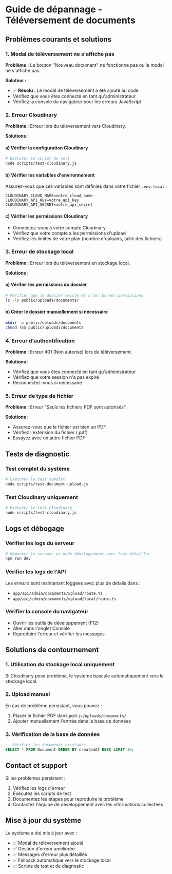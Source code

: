 # Guide de dépannage - Téléversement de documents

## Problèmes courants et solutions

### 1. Modal de téléversement ne s'affiche pas

**Problème :** Le bouton "Nouveau document" ne fonctionne pas ou le modal ne s'affiche pas.

**Solution :** 
- ✅ **Résolu** : Le modal de téléversement a été ajouté au code
- Vérifiez que vous êtes connecté en tant qu'administrateur
- Vérifiez la console du navigateur pour les erreurs JavaScript

### 2. Erreur Cloudinary

**Problème :** Erreur lors du téléversement vers Cloudinary.

**Solutions :**

#### a) Vérifier la configuration Cloudinary
```bash
# Exécuter le script de test
node scripts/test-cloudinary.js
```

#### b) Vérifier les variables d'environnement
Assurez-vous que ces variables sont définies dans votre fichier `.env.local` :
```env
CLOUDINARY_CLOUD_NAME=votre_cloud_name
CLOUDINARY_API_KEY=votre_api_key
CLOUDINARY_API_SECRET=votre_api_secret
```

#### c) Vérifier les permissions Cloudinary
- Connectez-vous à votre compte Cloudinary
- Vérifiez que votre compte a les permissions d'upload
- Vérifiez les limites de votre plan (nombre d'uploads, taille des fichiers)

### 3. Erreur de stockage local

**Problème :** Erreur lors du téléversement en stockage local.

**Solutions :**

#### a) Vérifier les permissions du dossier
```bash
# Vérifier que le dossier existe et a les bonnes permissions
ls -la public/uploads/documents/
```

#### b) Créer le dossier manuellement si nécessaire
```bash
mkdir -p public/uploads/documents
chmod 755 public/uploads/documents
```

### 4. Erreur d'authentification

**Problème :** Erreur 401 (Non autorisé) lors du téléversement.

**Solutions :**
- Vérifiez que vous êtes connecté en tant qu'administrateur
- Vérifiez que votre session n'a pas expiré
- Reconnectez-vous si nécessaire

### 5. Erreur de type de fichier

**Problème :** Erreur "Seuls les fichiers PDF sont autorisés".

**Solutions :**
- Assurez-vous que le fichier est bien un PDF
- Vérifiez l'extension du fichier (.pdf)
- Essayez avec un autre fichier PDF

## Tests de diagnostic

### Test complet du système
```bash
# Exécuter le test complet
node scripts/test-document-upload.js
```

### Test Cloudinary uniquement
```bash
# Exécuter le test Cloudinary
node scripts/test-cloudinary.js
```

## Logs et débogage

### Vérifier les logs du serveur
```bash
# Démarrer le serveur en mode développement avec logs détaillés
npm run dev
```

### Vérifier les logs de l'API
Les erreurs sont maintenant loggées avec plus de détails dans :
- `app/api/admin/documents/upload/route.ts`
- `app/api/admin/documents/upload/local/route.ts`

### Vérifier la console du navigateur
- Ouvrir les outils de développement (F12)
- Aller dans l'onglet Console
- Reproduire l'erreur et vérifier les messages

## Solutions de contournement

### 1. Utilisation du stockage local uniquement
Si Cloudinary pose problème, le système bascule automatiquement vers le stockage local.

### 2. Upload manuel
En cas de problème persistant, vous pouvez :
1. Placer le fichier PDF dans `public/uploads/documents/`
2. Ajouter manuellement l'entrée dans la base de données

### 3. Vérification de la base de données
```sql
-- Vérifier les documents existants
SELECT * FROM Document ORDER BY createdAt DESC LIMIT 10;
```

## Contact et support

Si les problèmes persistent :
1. Vérifiez les logs d'erreur
2. Exécutez les scripts de test
3. Documentez les étapes pour reproduire le problème
4. Contactez l'équipe de développement avec les informations collectées

## Mise à jour du système

Le système a été mis à jour avec :
- ✅ Modal de téléversement ajouté
- ✅ Gestion d'erreur améliorée
- ✅ Messages d'erreur plus détaillés
- ✅ Fallback automatique vers le stockage local
- ✅ Scripts de test et de diagnostic
